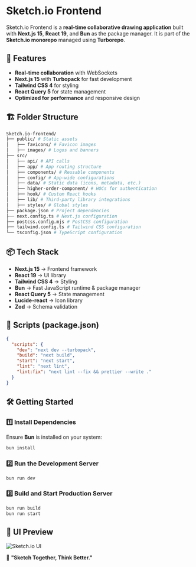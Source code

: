 # Sketch.io Frontend

Sketch.io Frontend is a **real-time collaborative drawing application** built with **Next.js 15**, **React 19**, and **Bun** as the package manager. It is part of the **Sketch.io monorepo** managed using **Turborepo**.

## 🚀 Features

- **Real-time collaboration** with WebSockets
- **Next.js 15** with **Turbopack** for fast development
- **Tailwind CSS 4** for styling
- **React Query 5** for state management
- **Optimized for performance** and responsive design

## 🏗 Folder Structure

```sh
Sketch.io-frontend/
├── public/ # Static assets
│   ├── favicons/ # Favicon images
│   ├── images/ # Logos and banners
├── src/
│   ├── api/ # API calls
│   ├── app/ # App routing structure
│   ├── components/ # Reusable components
│   ├── config/ # App-wide configurations
│   ├── data/ # Static data (icons, metadata, etc.)
│   ├── higher-order-component/ # HOCs for authentication
│   ├── hook/ # Custom React hooks
│   ├── lib/ # Third-party library integrations
│   ├── styles/ # Global styles
├── package.json # Project dependencies
├── next.config.ts # Next.js configuration
├── postcss.config.mjs # PostCSS configuration
├── tailwind.config.ts # Tailwind CSS configuration
└── tsconfig.json # TypeScript configuration
```

## 📦 Tech Stack

- **Next.js 15** → Frontend framework
- **React 19** → UI library
- **Tailwind CSS 4** → Styling
- **Bun** → Fast JavaScript runtime & package manager
- **React Query 5** → State management
- **Lucide-react** → Icon library
- **Zod** → Schema validation

## 📜 Scripts (package.json)

```json
{
  "scripts": {
    "dev": "next dev --turbopack",
    "build": "next build",
    "start": "next start",
    "lint": "next lint",
    "lint:fix": "next lint --fix && prettier --write ."
  }
}
```

## 🛠️ Getting Started

### 1️⃣ Install Dependencies

Ensure **Bun** is installed on your system:

```sh
bun install
```

### 2️⃣ Run the Development Server

```sh
bun run dev
```

### 3️⃣ Build and Start Production Server

```sh
bun run build
bun run start
```

## 📸 UI Preview

![Sketch.io UI](public/images/social-banner-4.jpeg)

🚀 **"Sketch Together, Think Better."**
